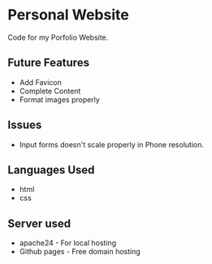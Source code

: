 # Personal Website

Code for my Porfolio Website.

## Future Features

* Add Favicon
* Complete Content
* Format images properly

## Issues

* Input forms doesn't scale properly in Phone resolution.

## Languages Used

* html
* css

## Server used

* apache24 - For local hosting
* Github pages - Free domain hosting

